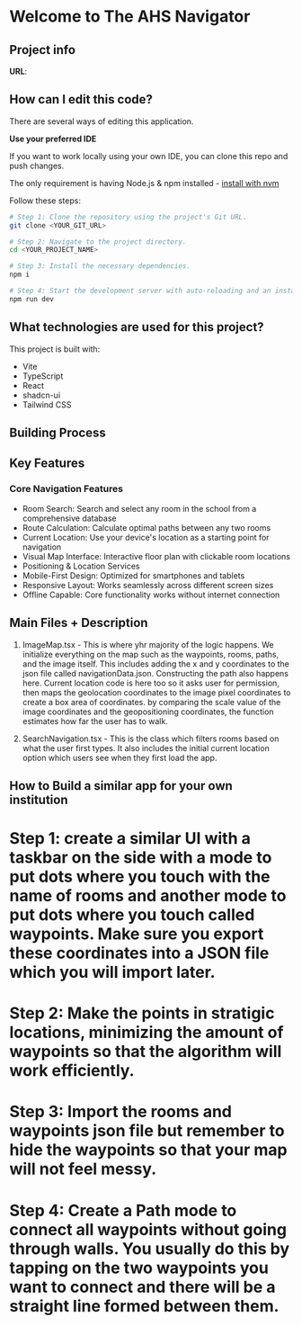 # Welcome to The AHS Navigator
## Project info

**URL**: 
## How can I edit this code?

There are several ways of editing this application.

**Use your preferred IDE**

If you want to work locally using your own IDE, you can clone this repo and push changes. 

The only requirement is having Node.js & npm installed - [install with nvm](https://github.com/nvm-sh/nvm#installing-and-updating)

Follow these steps:

```sh
# Step 1: Clone the repository using the project's Git URL.
git clone <YOUR_GIT_URL>

# Step 2: Navigate to the project directory.
cd <YOUR_PROJECT_NAME>

# Step 3: Install the necessary dependencies.
npm i

# Step 4: Start the development server with auto-reloading and an instant preview.
npm run dev
```

## What technologies are used for this project?

This project is built with:

- Vite
- TypeScript
- React
- shadcn-ui
- Tailwind CSS

## Building Process


## Key Features
### Core Navigation Features
- Room Search: Search and select any room in the school from a comprehensive database
- Route Calculation: Calculate optimal paths between any two rooms
- Current Location: Use your device's location as a starting point for navigation
- Visual Map Interface: Interactive floor plan with clickable room locations
- Positioning & Location Services
- Mobile-First Design: Optimized for smartphones and tablets
- Responsive Layout: Works seamlessly across different screen sizes
- Offline Capable: Core functionality works without internet connection

## Main Files + Description
1. ImageMap.tsx - This is where yhr majority of the logic happens. We initialize everything on the map such as the waypoints, rooms, paths, and the image itself. This includes adding the x and y coordinates to the json file called navigationData.json. Constructing the path also happens here. Current location code is here too so it asks user for permission, then maps the geolocation coordinates to the image pixel coordinates to create a box area of coordinates. by comparing the scale value of the image coordinates and the geopositioning coordinates, the function estimates how far the user has to walk.
   
2. SearchNavigation.tsx - This is the class which filters rooms based on what the user first types. It also includes the initial current location option which users see when they first load the app.

## How to Build a similar app for your own institution
# Step 1: create a similar UI with a taskbar on the side with a mode to put dots where you touch with the name of rooms and another mode to put dots where you touch called waypoints. Make sure you export these coordinates into a JSON file which you will import later. 
# Step 2: Make the points in stratigic locations, minimizing the amount of waypoints so that the algorithm will work efficiently. 
# Step 3: Import the rooms and waypoints json file but remember to hide the waypoints so that your map will not feel messy. 
# Step 4: Create a Path mode to connect all waypoints without going through walls. You usually do this by tapping on the two waypoints you want to connect and there will be a straight line formed between them. 
